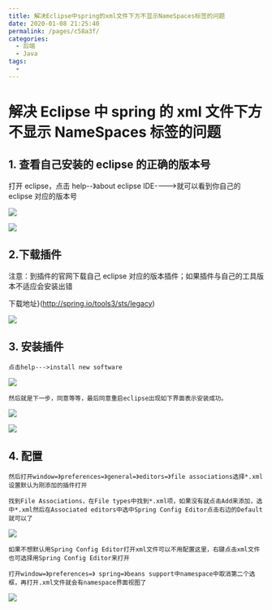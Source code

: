 ```yaml
---
title: 解决Eclipse中spring的xml文件下方不显示NameSpaces标签的问题
date: 2020-01-08 21:25:40
permalink: /pages/c58a3f/
categories:
  - 后端
  - Java
tags:
  -
---
```


# 解决 Eclipse 中 spring 的 xml 文件下方不显示 NameSpaces 标签的问题

## 1. 查看自己安装的 eclipse 的正确的版本号

打开 eclipse，点击 help--》about eclipse IDE---->就可以看到你自己的 eclipse 对应的版本号

![](https://cdn.jsdelivr.net/gh/gujunling/PicGo-image/test/1722264-20200107174020333-2023051987.png)

![](https://cdn.jsdelivr.net/gh/gujunling/PicGo-image/test/1722264-20200107174220056-1949299743.png)

## 2.下载插件

注意：到插件的官网下载自己 eclipse 对应的版本插件；如果插件与自己的工具版本不适应会安装出错

下载地址}(http://spring.io/tools3/sts/legacy)

![](https://cdn.jsdelivr.net/gh/gujunling/PicGo-image/test/1722264-20200107174335338-1106379444.png)

## 3. 安装插件

`点击help--->install new software`

![](https://cdn.jsdelivr.net/gh/gujunling/PicGo-image/test/1722264-20200107174353872-1874620485.png)

`然后就是下一步，同意等等，最后同意重启eclipse出现如下界面表示安装成功。`

![](https://cdn.jsdelivr.net/gh/gujunling/PicGo-image/test/1722264-20200107174437576-147261978.png)

![](https://cdn.jsdelivr.net/gh/gujunling/PicGo-image/test/1722264-20200107174456004-1063516008.png)

## 4. 配置

`然后打开window=》preferences=》general=》editors=》file associations选择*.xml设置默认为刚添加的插件打开`

`找到File Associations，在File types中找到*.xml项，如果没有就点击Add来添加，选中*.xml然后在Associated editors中选中Spring Config Editor点击右边的Default就可以了`

![](https://cdn.jsdelivr.net/gh/gujunling/PicGo-image/test/1722264-20200107174548062-1473859083.png)

`如果不想默认用Spring Config Editor打开xml文件可以不用配置这里，右键点击xml文件也可选择用Spring Config Editor来打开`

`打开window=》preferences=》 spring=》beans support中namespace中取消第二个选框，再打开.xml文件就会有namespace界面视图了`

![](https://cdn.jsdelivr.net/gh/gujunling/PicGo-image/test/1722264-20200107174613344-823944734.png)
